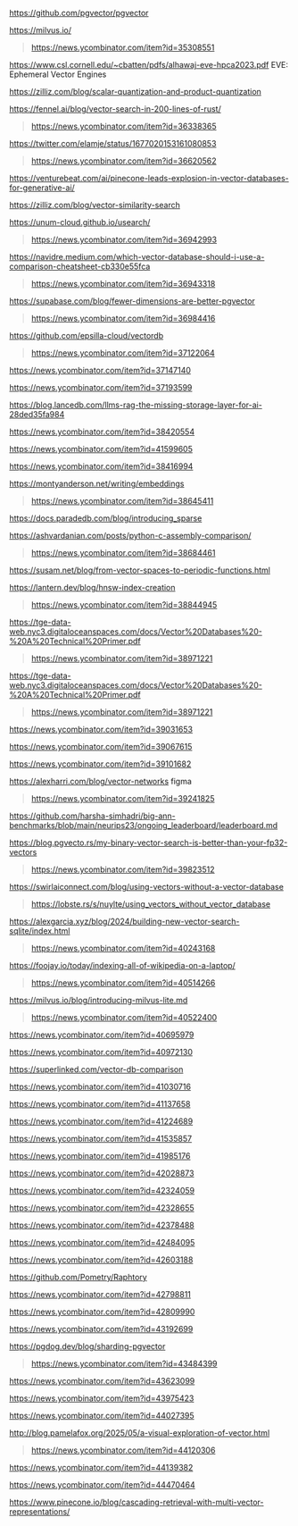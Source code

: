 https://github.com/pgvector/pgvector

https://milvus.io/
> https://news.ycombinator.com/item?id=35308551

https://www.csl.cornell.edu/~cbatten/pdfs/alhawaj-eve-hpca2023.pdf EVE: Ephemeral Vector Engines

https://zilliz.com/blog/scalar-quantization-and-product-quantization

https://fennel.ai/blog/vector-search-in-200-lines-of-rust/
> https://news.ycombinator.com/item?id=36338365

https://twitter.com/elamje/status/1677020153161080853
> https://news.ycombinator.com/item?id=36620562

https://venturebeat.com/ai/pinecone-leads-explosion-in-vector-databases-for-generative-ai/

https://zilliz.com/blog/vector-similarity-search

https://unum-cloud.github.io/usearch/
> https://news.ycombinator.com/item?id=36942993

https://navidre.medium.com/which-vector-database-should-i-use-a-comparison-cheatsheet-cb330e55fca
> https://news.ycombinator.com/item?id=36943318

https://supabase.com/blog/fewer-dimensions-are-better-pgvector
> https://news.ycombinator.com/item?id=36984416

https://github.com/epsilla-cloud/vectordb
> https://news.ycombinator.com/item?id=37122064

https://news.ycombinator.com/item?id=37147140

https://news.ycombinator.com/item?id=37193599

https://blog.lancedb.com/llms-rag-the-missing-storage-layer-for-ai-28ded35fa984

https://news.ycombinator.com/item?id=38420554

https://news.ycombinator.com/item?id=41599605

https://news.ycombinator.com/item?id=38416994

https://montyanderson.net/writing/embeddings
> https://news.ycombinator.com/item?id=38645411

https://docs.paradedb.com/blog/introducing_sparse

https://ashvardanian.com/posts/python-c-assembly-comparison/
> https://news.ycombinator.com/item?id=38684461

https://susam.net/blog/from-vector-spaces-to-periodic-functions.html

https://lantern.dev/blog/hnsw-index-creation
> https://news.ycombinator.com/item?id=38844945

https://tge-data-web.nyc3.digitaloceanspaces.com/docs/Vector%20Databases%20-%20A%20Technical%20Primer.pdf
> https://news.ycombinator.com/item?id=38971221

https://tge-data-web.nyc3.digitaloceanspaces.com/docs/Vector%20Databases%20-%20A%20Technical%20Primer.pdf
> https://news.ycombinator.com/item?id=38971221

https://news.ycombinator.com/item?id=39031653

https://news.ycombinator.com/item?id=39067615

https://news.ycombinator.com/item?id=39101682

https://alexharri.com/blog/vector-networks figma
> https://news.ycombinator.com/item?id=39241825

https://github.com/harsha-simhadri/big-ann-benchmarks/blob/main/neurips23/ongoing_leaderboard/leaderboard.md

https://blog.pgvecto.rs/my-binary-vector-search-is-better-than-your-fp32-vectors
> https://news.ycombinator.com/item?id=39823512

https://swirlaiconnect.com/blog/using-vectors-without-a-vector-database
> https://lobste.rs/s/nuylte/using_vectors_without_vector_database

https://alexgarcia.xyz/blog/2024/building-new-vector-search-sqlite/index.html
> https://news.ycombinator.com/item?id=40243168

https://foojay.io/today/indexing-all-of-wikipedia-on-a-laptop/
> https://news.ycombinator.com/item?id=40514266

https://milvus.io/blog/introducing-milvus-lite.md
> https://news.ycombinator.com/item?id=40522400

https://news.ycombinator.com/item?id=40695979

https://news.ycombinator.com/item?id=40972130

https://superlinked.com/vector-db-comparison

https://news.ycombinator.com/item?id=41030716

https://news.ycombinator.com/item?id=41137658

https://news.ycombinator.com/item?id=41224689

https://news.ycombinator.com/item?id=41535857

https://news.ycombinator.com/item?id=41985176

https://news.ycombinator.com/item?id=42028873

https://news.ycombinator.com/item?id=42324059

https://news.ycombinator.com/item?id=42328655

https://news.ycombinator.com/item?id=42378488

https://news.ycombinator.com/item?id=42484095

https://news.ycombinator.com/item?id=42603188

https://github.com/Pometry/Raphtory

https://news.ycombinator.com/item?id=42798811

https://news.ycombinator.com/item?id=42809990

https://news.ycombinator.com/item?id=43192699

https://pgdog.dev/blog/sharding-pgvector
> https://news.ycombinator.com/item?id=43484399

https://news.ycombinator.com/item?id=43623099

https://news.ycombinator.com/item?id=43975423

https://news.ycombinator.com/item?id=44027395

http://blog.pamelafox.org/2025/05/a-visual-exploration-of-vector.html
> https://news.ycombinator.com/item?id=44120306

https://news.ycombinator.com/item?id=44139382

https://news.ycombinator.com/item?id=44470464

https://www.pinecone.io/blog/cascading-retrieval-with-multi-vector-representations/